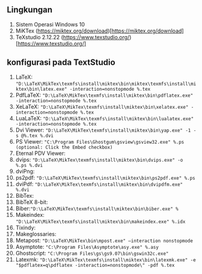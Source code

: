 ## Lingkungan
1. Sistem Operasi Windows 10
1. MiKTex (https://miktex.org/download)[https://miktex.org/download]
1. TeXstudio 2.12.22 (https://www.texstudio.org/)[https://www.texstudio.org/]

## konfigurasi pada TextStudio
1. LaTeX: `"D:\LaTeX\MikTex\texmfs\install\miktex\bin\miktex\texmfs\install\miktex\bin\latex.exe" -interaction=nonstopmode %.tex`
1. PdfLaTeX: `"D:\LaTeX\MikTex\texmfs\install\miktex\bin\pdflatex.exe" -interaction=nonstopmode %.tex`
1. XeLaTeX: `"D:\LaTeX\MikTex\texmfs\install\miktex\bin\xelatex.exe" -interaction=nonstopmode %.tex`
1. LuaLaTeX: `"D:\LaTeX\MikTex\texmfs\install\miktex\bin\lualatex.exe" -interaction=nonstopmode %.tex`
1. Dvi Viewer: `"D:\LaTeX\MikTex\texmfs\install\miktex\bin\yap.exe" -1 -s @%.tex %.dvi`
1. PS Viewer: `"C:\Program Files\Ghostgum\gsview\gsview32.exe" %.ps (optional: Click the Embed checkbox)`
1. Eternal PDV Viewer: <default>
1. dvips: `"D:\LaTeX\MikTex\texmfs\install\miktex\bin\dvips.exe" -o %.ps %.dvi`
1. dviPng:
1. ps2pdf: `"D:\LaTeX\MikTex\texmfs\install\miktex\bin\ps2pdf.exe" %.ps`
1. dviPdf: `"D:\LaTeX\MikTex\texmfs\install\miktex\bin\dvipdfm.exe" %.dvi`
1. BibTex: 
1. BibTeX 8-bit:
1. Biber:`"D:\LaTeX\MikTex\texmfs\install\miktex\bin\biber.exe" %`
1. Makeindex: `"D:\LaTeX\MikTex\texmfs\install\miktex\bin\makeindex.exe" %.idx`
1. Tixindy:
1. Makeglossaries:
1. Metapost: `"D:\LaTeX\MikTex\bin\mpost.exe" –interaction nonstopmode`
1. Asymptote: `"C:\Program Files\Asymptote\asy.exe" %.asy`
1. Ghostscript: `"C:\Program Files\gs\gs9.07\bin\gswin32c.exe"`
1. Latexmk: `"D:\LaTeX\MikTex\texmfs\install\miktex\bin\latexmk.exe" -e "$pdflatex=q\pdflatex -interaction=nonstopmode\" -pdf %.tex`

